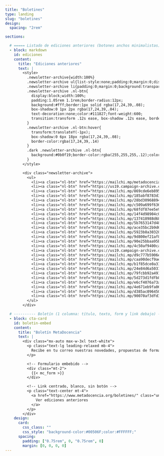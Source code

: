 ```yaml
---
title: "Boletines"
type: landing
slug: "boletines"
design:
  spacing: "2rem"

sections:

  # ===== Listado de ediciones anteriores (botones anchos minimalistas) =====
  - block: markdown
    id: ediciones
    content:
      title: "Ediciones anteriores"
      text: |
        <style>
          .newsletter-archive{width:100%}
          .newsletter-archive ul{list-style:none;padding:0;margin:0;display:grid;gap:1rem}
          .newsletter-archive li{padding:0;margin:0;background:transparent;border:0}
          .newsletter-archive .nl-btn{
            display:block;width:100%;
            padding:1.05rem 1.1rem;border-radius:12px;
            background:#fff;border:1px solid rgba(17,24,39,.08);
            box-shadow:0 1px 2px rgba(17,24,39,.04);
            text-decoration:none;color:#111827;font-weight:600;
            transition:transform .12s ease, box-shadow .12s ease, border-color .12s ease
          }
          .newsletter-archive .nl-btn:hover{
            transform:translateY(-1px);
            box-shadow:0 6px 18px rgba(17,24,39,.08);
            border-color:rgba(17,24,39,.14)
          }
          .dark .newsletter-archive .nl-btn{
            background:#0b0f19;border-color:rgba(255,255,255,.12);color:#e5e7eb
          }
        </style>

        <div class="newsletter-archive">
          <ul>
            <li><a class="nl-btn" href="https://mailchi.mp/metadocencia/construyendo-en-comunidad-newsletter-n-19405446?e=798f36b789">Ciencia abierta que conecta: satélites, formación y comunidad 🌎 | Apuntes MetaDocentes N° 25</a></li>
            <li><a class="nl-btn" href="https://us19.campaign-archive.com/?e=__test_email__&u=92fb89ce82f9689a3b083bb35&id=bc2af35f24">Desde el sur, pensemos en grande: ciencia, investigación y financiamiento 🌎 | Apuntes MetaDocentes N° 24</a></li>
            <li><a class="nl-btn" href="https://mailchi.mp/869cde6eb895/construyendo-en-comunidad-newsletter-n-19400746">Inscripciones a ALTa Ciencia Abierta 2025 🧭 | Apuntes MetaDocentes N° 23</a></li>
            <li><a class="nl-btn" href="https://mailchi.mp/185abf8783d3/construyendo-en-comunidad-newsletter-n-19399555?e=1a7d1369ce">Más metas: ¡allá vamos! 🎇 | Apuntes MetaDocentes N° 22</a></li>
            <li><a class="nl-btn" href="https://mailchi.mp/28bd30968894/construyendo-en-comunidad-newsletter-n-19398499">¡1, 2, yyy... 3! Cerrando el primer año de certificaciones ALTa 🏅 | Apuntes MetaDocentes N° 21</a></li>
            <li><a class="nl-btn" href="https://mailchi.mp/c509a699f636/construyendo-en-comunidad-newsletter-n-19397448?e=[UNIQID]">Plenarios de Ciencia Abierta 🌐 | Apuntes MetaDocentes N° 20</a></li>
            <li><a class="nl-btn" href="https://mailchi.mp/68fdf87ee5e9/construyendo-en-comunidad-newsletter-n-17446876">ALTa Ciencia Abierta 3 ✨ | Apuntes MetaDocentes N° 19</a></li>
            <li><a class="nl-btn" href="https://mailchi.mp/14f4d98904c0/construyendo-en-comunidad-newsletter-n-17425728">ALTa Ciencia Abierta ¡2! 🎬 | Apuntes MetaDocentes N° 18</a></li>
            <li><a class="nl-btn" href="https://mailchi.mp/137418988d68/construyendo-en-comunidad-newsletter-n-17329564?e=158b6b2f8f">ALTa comunidad 🤗 | Apuntes MetaDocentes N° 17</a></li>
            <li><a class="nl-btn" href="https://mailchi.mp/5b7653147d48/construyendo-en-comunidad-newsletter-n-17176998?e=158b6b2f8f">Ciencia Abierta en acción 🌠 | Apuntes MetaDocentes N° 16</a></li>
            <li><a class="nl-btn" href="https://mailchi.mp/ace35bc2b9d6/construyendo-en-comunidad-newsletter-n-16943673?e=[UNIQID]">ALTa Ciencia Abierta 🔝 | Apuntes MetaDocentes N° 15</a></li>
            <li><a class="nl-btn" href="https://mailchi.mp/5923b8a30328/construyendo-en-comunidad-newsletter-n-15956853">Contextualizando saberes para construir Ciencia Abierta regional 🌐 | Apuntes MetaDocentes N° 14</a></li>
            <li><a class="nl-btn" href="https://mailchi.mp/9d800ef21af8/construyendo-en-comunidad-newsletter-n-15930493">Continúan las cohortes sobre Ciencia Abierta en español 🚀 | Apuntes MetaDocentes N° 13</a></li>
            <li><a class="nl-btn" href="https://mailchi.mp/90e25bbaa95b/construyendo-en-comunidad-newsletter-n-15926821?e=158b6b2f8f">Comenzamos el año explorando la Ciencia Abierta 🌟 | Apuntes MetaDocentes N° 12</a></li>
            <li><a class="nl-btn" href="https://mailchi.mp/4c50af9400ca/construyendo-en-comunidad-newsletter-n-15716393?e=158b6b2f8f">Reporte 2023 🤩 + Invitación a explorar la Ciencia Abierta 🤓</a></li>
            <li><a class="nl-btn" href="https://us19.campaign-archive.com/?e=__test_email__&u=92fb89ce82f9689a3b083bb35&id=856e4f4584">Cerrando un nuevo año de construcción comunitaria 🙌 | Apuntes MetaDocentes N° 11</a></li>
            <li><a class="nl-btn" href="https://mailchi.mp/d9c777b5906e/construyendo-en-comunidad-newsletter-n-15914677?e=158b6b2f8f">Caminos comunitarios 🐝 | Apuntes MetaDocentes N° 10</a></li>
            <li><a class="nl-btn" href="https://mailchi.mp/caa90decf9ae/construyendo-en-comunidad-newsletter-n-15741073?e=158b6b2f8f">Construyendo Ciencia Abierta desde todas partes 🌟 | Apuntes MetaDocentes N° 9</a></li>
            <li><a class="nl-btn" href="https://mailchi.mp/b1f85dce0a31/construyendo-en-comunidad-newsletter-n-15736717?e=43da552e22">Edición express para que sepas todo en 2 min ⏳ | Apuntes MetaDocentes N° 8</a></li>
            <li><a class="nl-btn" href="https://mailchi.mp/24e84d6a5031/construyendo-en-comunidad-newsletter-n-15723921?e=158b6b2f8f">Preparándonos para la nueva etapa | Apuntes MetaDocentes 🙋 N° 7</a></li>
            <li><a class="nl-btn" href="https://mailchi.mp/79fcbb92a491/construyendo-en-comunidad-newsletter-n-15716429?e=158b6b2f8f">¡Hasta la luna, y más allá! 🚀 Boletín N° 6 - Apuntes MetaDocentes</a></li>
            <li><a class="nl-btn" href="https://mailchi.mp/5d273d1fdfb8/construyendo-en-comunidad-newsletter-n-15708725?e=[UNIQID]">¡Feliz cumple, MetaDocencia! 🎂 Boletín N° 5 - Apuntes MetaDocentes</a></li>
            <li><a class="nl-btn" href="https://mailchi.mp/e6cf4076a73a/construyendo-en-comunidad-newsletter-n-15703853?e=158b6b2f8f">¡Qué 2023 se viene! Boletín N° 4 - Apuntes MetaDocentes</a></li>
            <li><a class="nl-btn" href="https://mailchi.mp/4e671eb9fa06/construyendo-en-comunidad-newsletter-n-15611825?e=[UNIQID]">Boletín N° 3 - Apuntes MetaDocentes</a></li>
            <li><a class="nl-btn" href="https://mailchi.mp/d385ac096450/construyendo-en-comunidad-newsletter-n-15534269?e=[UNIQID]">Boletín N° 2 - Apuntes MetaDocentes</a></li>
            <li><a class="nl-btn" href="https://mailchi.mp/90070af3dfd3/construyendo-en-comunidad-newsletter-n-1">Boletín N° 1 - Construyendo en comunidad</a></li>
          </ul>
        </div>

  # ---------- Boletín (1 columna: título, texto, form y link debajo) ----------
  - block: cta-card
    id: boletin-embed
    content:
      title: "Boletín MetaDocencia"
      text: |
        <div class="mx-auto max-w-3xl text-white">
          <p class="text-lg leading-relaxed mb-4">
            Recibe en tu correo nuestras novedades, propuestas de formación, oportunidades y eventos de interés.
          </p>

          <!-- Formulario embebido -->
          <div class="mt-2">
            {{< mc_form >}}
          </div>

          <!-- Link centrado, blanco, sin botón -->
          <p class="text-center mt-4">
            <a href="https://www.metadocencia.org/boletines/" class="underline font-semibold" style="color:#FFFFFF">
              Ver ediciones anteriores
            </a>
          </p>
        </div>
    design:
      card:
        css_class: ""
        css_style: "background-color:#00506F;color:#FFFFFF;"
      spacing:
        padding: ["0.75rem", 0, "0.75rem", 0]
        margin: [0, 0, 0, 0]
---
```

